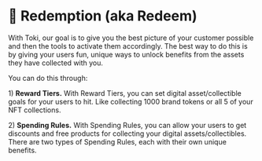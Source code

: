# 🥳 Redemption (aka Redeem)

With Toki, our goal is to give you the best picture of your customer possible and then the tools to activate them accordingly. The best way to do this is by giving your users fun, unique ways to unlock benefits from the assets they have collected with you.

You can do this through:

1\) **Reward Tiers.** With Reward Tiers, you can set digital asset/collectible goals for your users to hit. Like collecting 1000 brand tokens or all 5 of your NFT collections.

2\) **Spending Rules.** With Spending Rules, you can allow your users to get discounts and free products for collecting your digital assets/collectibles. There are two types of Spending Rules, each with their own unique benefits.

